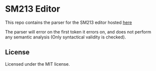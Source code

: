 # SM213 Editor
This repo contains the parser for the SM213 editor hosted [here](gabeperson.github.io)

The parser will error on the first token it errors on, and does not perform any semantic analysis (Only syntactical validity is checked).

## License
Licensed under the MIT license.
